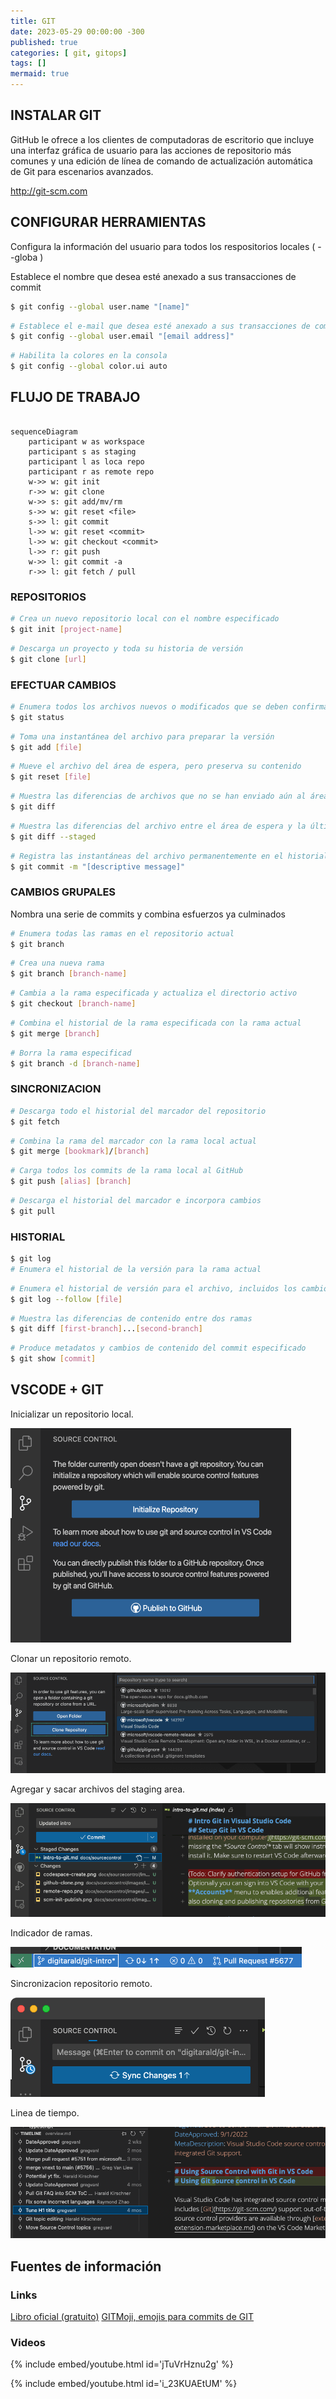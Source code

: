 ```yaml
---
title: GIT
date: 2023-05-29 00:00:00 -300
published: true
categories: [ git, gitops]
tags: []
mermaid: true
---
```


## INSTALAR GIT

GitHub le ofrece a los clientes de computadoras de escritorio que incluye una interfaz gráfica de usuario para las acciones de repositorio más comunes y una edición de línea de comando de actualización automática de Git para escenarios avanzados.

http://git-scm.com

## CONFIGURAR HERRAMIENTAS

Configura la información del usuario para todos los respositorios locales ( --globa )

Establece el nombre que desea esté anexado a sus transacciones de commit

```bash
$ git config --global user.name "[name]"
```

```bash
# Establece el e-mail que desea esté anexado a sus transacciones de commit
$ git config --global user.email "[email address]"
```

```bash
# Habilita la colores en la consola
$ git config --global color.ui auto
```

## FLUJO DE TRABAJO

```mermaid

sequenceDiagram
    participant w as workspace
    participant s as staging
    participant l as loca repo
    participant r as remote repo
    w->> w: git init
    r->> w: git clone
    w->> s: git add/mv/rm
    s->> w: git reset <file>
    s->> l: git commit
    l->> w: git reset <commit>
    l->> w: git checkout <commit>
    l->> r: git push
    w->> l: git commit -a
    r->> l: git fetch / pull
```

### REPOSITORIOS

```bash
# Crea un nuevo repositorio local con el nombre especificado
$ git init [project-name]
```

```bash
# Descarga un proyecto y toda su historia de versión
$ git clone [url]
```

### EFECTUAR CAMBIOS

```bash
# Enumera todos los archivos nuevos o modificados que se deben confirmar
$ git status
```

```bash
# Toma una instantánea del archivo para preparar la versión
$ git add [file]
```

```bash
# Mueve el archivo del área de espera, pero preserva su contenido
$ git reset [file]
```

```bash
# Muestra las diferencias de archivos que no se han enviado aún al área de espera
$ git diff
```

```bash
# Muestra las diferencias del archivo entre el área de espera y la última versión del archivo
$ git diff --staged
```

```bash
# Registra las instantáneas del archivo permanentemente en el historial de versión
$ git commit -m "[descriptive message]"
```

### CAMBIOS GRUPALES

Nombra una serie de commits y combina esfuerzos ya culminados

```bash
# Enumera todas las ramas en el repositorio actual
$ git branch
```

```bash
# Crea una nueva rama
$ git branch [branch-name]
```

```bash
# Cambia a la rama especificada y actualiza el directorio activo
$ git checkout [branch-name]
```

```bash
# Combina el historial de la rama especificada con la rama actual
$ git merge [branch]
```

```bash
# Borra la rama especificad
$ git branch -d [branch-name]
```

### SINCRONIZACION

```bash
# Descarga todo el historial del marcador del repositorio
$ git fetch
```

```bash
# Combina la rama del marcador con la rama local actual
$ git merge [bookmark]/[branch]
```

```bash
# Carga todos los commits de la rama local al GitHub
$ git push [alias] [branch]
```

```bash
# Descarga el historial del marcador e incorpora cambios
$ git pull
```

### HISTORIAL

```bash
$ git log
# Enumera el historial de la versión para la rama actual
```

```bash
# Enumera el historial de versión para el archivo, incluidos los cambios de nombre
$ git log --follow [file]
```

```bash
# Muestra las diferencias de contenido entre dos ramas
$ git diff [first-branch]...[second-branch]
```

```bash
# Produce metadatos y cambios de contenido del commit especificado
$ git show [commit]
```

## VSCODE + GIT

Inicializar un repositorio local.

![Inicializar Repositorio](/assets/img/2023/GIT/scm-init-publish.png)

Clonar un repositorio remoto.

![Clonar Repositorio](/assets/img/2023/GIT/github-clone.png)

Agregar y sacar archivos del staging area.

![Agregando archivos a staging](/assets/img/2023/GIT/scm-staging.png)

Indicador de ramas.

![Indicadore de ramas](/assets/img/2023/GIT/branch-indicator.png)

Sincronizacion repositorio remoto.

![Sincronizacion](/assets/img/2023/GIT/sync.png)

Linea de tiempo.

![timeline](/assets/img/2023/GIT/timeline.png)


## Fuentes de información

### Links

[Libro oficial (gratuito)](https://git-scm.com/book/es/v2)
[GITMoji, emojis para commits de GIT](https://gitmoji.dev/)

### Videos

{% include embed/youtube.html id='jTuVrHznu2g' %}



{% include embed/youtube.html id='i_23KUAEtUM' %}
